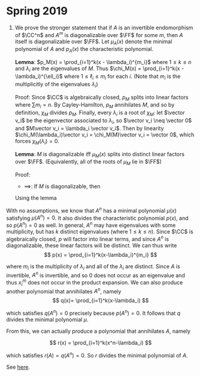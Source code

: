# Spring 2019

1. We prove the stronger statement that if $A$ is an invertible endomorphism of $\CC^n$ and $A^m$ is diagonalizable over $\FF$ for some $m$, then $A$ itself is diagonalizable over $\FF$. Let $\mu_A(x)$ denote the minimal polynomial of $A$ and $p_A(x)$ the characteristic polynomial.

    **Lemma**: $p_M(x) = \prod_{i=1}^k(x - \lambda_i)^{m_i}$ where $1\leq k \leq n$ and $\lambda_i$ are the eigenvalues of $M$. Thus $\chi_M(x) = \prod_{i=1}^k(x - \lambda_i)^{\ell_i}$ where $1 \leq \ell_i \leq m_i$ for each $i$. (Note that $m_i$ is the multiplicitly of the eigenvalues $\lambda_i$)

    Proof: Since $\CC$ is algebraically closed, $p_M$ splits into linear factors where $\sum m_i = n$. By Cayley-Hamilton, $p_M$ annihilates $M$, and so by definition, $\chi_M$ divides $p_M$. Finally, every $\lambda_i$ is a root of $\chi_M$: let $\vector v_i$ be the eigenvector associated to $\lambda_i$, so $\vector v_i \neq \vector 0$ and $M\vector v_i = \lambda_i \vector v_i$. Then by linearity $\chi_M(\lambda_i)\vector v_i = \chi_M(M)\vector v_i = \vector 0$, which forces $\chi_M(\lambda_i) = 0$.

    **Lemma**: $M$ is diagonalizable iff $\mu_M(x)$ splits into distinct linear factors over $\FF$. (Equivalently, all of the roots of $\mu_M$ lie in $\FF$)

    Proof: 
    - $\implies$: If $M$ is diagonalizable, then 

    Using the lemma

  With no assumptions, we know that $A^n$ has a minimal polynomial $\mu(x)$ satisfying $\mu(A^n) = 0$. It also divides the characteristic polynomial $p(x)$, and so $p(A^n) = 0$ as well. In general, $A^n$ may have eigenvalues with some multiplicity, but has $k$ distinct eigenvalues (where $1\leq k \leq n$). Since $\CC$ is algebraically closed, $p$ will factor into linear terms, and since $A^n$ is diagonalizable, these linear factors will be distinct. We can thus write 
  $$
  p(x) = \prod_{i=1}^k(x-\lambda_i)^{m_i}
  $$

  where $m_i$ is the multiplicity of $\lambda_i$ and all of the $\lambda_i$ are distinct. Since $A$ is invertible, $A^n$ is invertible, and so $0$ does not occur as an eigenvalue and thus $x^m_i$ does not occur in the product expansion. We can also produce another polynomial that annihilates $A^n$, namely
  $$
  q(x)= \prod_{i=1}^k(x-\lambda_i)
  $$

  which satisfies $q(A^n) = 0$ precisely because $p(A^n) = 0$. It follows that $q$ divides the minimal polynomial $\mu$. 

  From this, we can actually produce a polynomial that annihilates $A$, namely

  $$
  r(x) = \prod_{i=1}^k(x^n-\lambda_i)
  $$

  which satisfies $r(A) = q(A^n) = 0$. So $r$ divides the minimal polynomial of $A$. 

  See [here](https://math.stackexchange.com/questions/3027664/if-a-is-invertible-and-an-is-diagonalizable-then-a-is-diagonalizable).